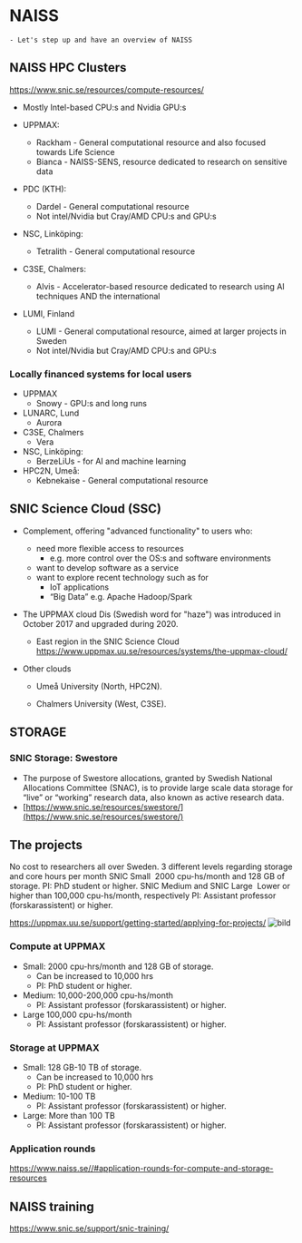 # NAISS
```{objective}
- Let's step up and have an overview of NAISS
```

## NAISS HPC Clusters
<https://www.snic.se/resources/compute-resources/>
- Mostly Intel-based CPU:s and Nvidia GPU:s
- UPPMAX:
  - Rackham - General computational resource and also focused towards Life Science
  - Bianca - NAISS-SENS, resource dedicated to research on sensitive data

- PDC (KTH):
  - Dardel - General computational resource
  - Not intel/Nvidia but Cray/AMD CPU:s and GPU:s
- NSC, Linköping:
  - Tetralith - General computational resource
- C3SE, Chalmers:
  - Alvis - Accelerator-based resource dedicated to research using AI techniques
AND the international
- LUMI, Finland 
  - LUMI - General computational resource, aimed at larger projects in Sweden
  - Not intel/Nvidia but Cray/AMD CPU:s and GPU:s

### Locally financed systems for local users
- UPPMAX
  - Snowy - GPU:s and long runs
- LUNARC, Lund
  - Aurora 
- C3SE, Chalmers
  - Vera
- NSC, Linköping:
  - BerzeLiUs - for AI and machine learning 
- HPC2N, Umeå:
  - Kebnekaise - General computational resource



 
## SNIC Science Cloud (SSC)

- Complement, offering "advanced functionality" to users who:

  - need more flexible access to resources
     - e.g. more control over the OS:s and software environments
  - want to develop software as a service
  - want to explore recent technology such as for
     - IoT applications 
     - “Big Data” e.g. Apache Hadoop/Spark


- The UPPMAX cloud Dis (Swedish word for "haze")  was introduced in October 2017 and upgraded during 2020.
  - East region in the SNIC Science Cloud <https://www.uppmax.uu.se/resources/systems/the-uppmax-cloud/>

- Other clouds

  - Umeå University (North, HPC2N).

  - Chalmers University (West, C3SE).

## STORAGE
### SNIC Storage: Swestore
- The purpose of Swestore allocations, granted by Swedish National Allocations Committee (SNAC), is to provide large scale data storage for “live” or “working” research data, also known as active research data.
- [https://www.snic.se/resources/swestore/](https://www.snic.se/resources/swestore/)

## The projects
No cost to researchers all over Sweden. 
3 different levels regarding storage and core hours per month
SNIC Small 
2000 cpu-hs/month and 128 GB of storage. 
PI: PhD student or higher.
SNIC Medium and SNIC Large 
Lower or higher than 100,000 cpu-hs/month, respectively
PI: Assistant professor (forskarassistent) or higher. 

https://uppmax.uu.se/support/getting-started/applying-for-projects/ 
![bild](https://user-images.githubusercontent.com/70746791/210754621-274d10bf-a5f5-4684-a9ae-9a85cf80e027.png)

### Compute at UPPMAX
- Small: 2000 cpu-hrs/month and 128 GB of storage. 
  - Can be increased to 10,000 hrs
  - PI: PhD student or higher.
- Medium: 10,000-200,000 cpu-hs/month
  - PI: Assistant professor (forskarassistent) or higher. 
- Large 100,000 cpu-hs/month
  - PI: Assistant professor (forskarassistent) or higher. 
### Storage at UPPMAX
- Small: 128 GB-10 TB of storage. 
  - Can be increased to 10,000 hrs
  - PI: PhD student or higher.
- Medium: 10-100 TB 
  - PI: Assistant professor (forskarassistent) or higher. 
- Large: More than 100 TB 
  - PI: Assistant professor (forskarassistent) or higher. 


### Application rounds
<https://www.naiss.se//#application-rounds-for-compute-and-storage-resources>

## NAISS training
<https://www.snic.se/support/snic-training/>
